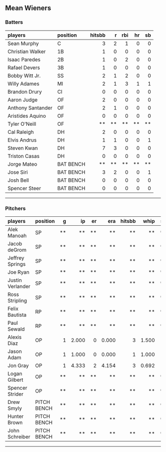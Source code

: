 ## Mean Wieners

### Batters

 
|players           |position  | hitsbb|  r| rbi| hr| sb| 
|:-----------------|:---------|------:|--:|---:|--:|--:| 
|Sean Murphy       |C         |      3|  2|   1|  0|  0| 
|Christian Walker  |1B        |      1|  0|   0|  0|  0| 
|Isaac Paredes     |2B        |      1|  0|   2|  0|  0| 
|Rafael Devers     |3B        |      1|  0|   0|  0|  0| 
|Bobby Witt Jr.    |SS        |      2|  1|   2|  0|  0| 
|Willy Adames      |MI        |      2|  1|   3|  1|  1| 
|Brandon Drury     |CI        |      0|  0|   0|  0|  0| 
|Aaron Judge       |OF        |      2|  0|   0|  0|  0| 
|Anthony Santander |OF        |      2|  1|   0|  0|  0| 
|Aristides Aquino  |OF        |      0|  0|   0|  0|  0| 
|Tyler O'Neill     |OF        |     **| **|  **| **| **| 
|Cal Raleigh       |DH        |      2|  0|   0|  0|  0| 
|Elvis Andrus      |DH        |      1|  1|   0|  0|  1| 
|Steven Kwan       |DH        |      7|  3|   0|  0|  0| 
|Triston Casas     |DH        |      0|  0|   0|  0|  0| 
|Jorge Mateo       |BAT BENCH |     **| **|  **| **| **| 
|Jose Siri         |BAT BENCH |      3|  2|   0|  0|  1| 
|Josh Bell         |BAT BENCH |      0|  0|   0|  0|  0| 
|Spencer Steer     |BAT BENCH |      0|  0|   0|  0|  0| 


* * *

### Pitchers

 
|players          |position    |  g|    ip| er|   era| hitsbb|  whip| so|  w| sv| 
|:----------------|:-----------|--:|-----:|--:|-----:|------:|-----:|--:|--:|--:| 
|Alek Manoah      |SP          | **|    **| **|    **|     **|    **| **| **| **| 
|Jacob deGrom     |SP          | **|    **| **|    **|     **|    **| **| **| **| 
|Jeffrey Springs  |SP          | **|    **| **|    **|     **|    **| **| **| **| 
|Joe Ryan         |SP          | **|    **| **|    **|     **|    **| **| **| **| 
|Justin Verlander |SP          | **|    **| **|    **|     **|    **| **| **| **| 
|Ross Stripling   |SP          | **|    **| **|    **|     **|    **| **| **| **| 
|Felix Bautista   |RP          | **|    **| **|    **|     **|    **| **| **| **| 
|Paul Sewald      |RP          | **|    **| **|    **|     **|    **| **| **| **| 
|Alexis Diaz      |OP          |  1| 2.000|  0| 0.000|      3| 1.500|  1|  0|  0| 
|Jason Adam       |OP          |  1| 1.000|  0| 0.000|      1| 1.000|  0|  0|  0| 
|Jon Gray         |OP          |  1| 4.333|  2| 4.154|      3| 0.692|  4|  0|  0| 
|Logan Gilbert    |OP          | **|    **| **|    **|     **|    **| **| **| **| 
|Spencer Strider  |OP          | **|    **| **|    **|     **|    **| **| **| **| 
|Drew Smyly       |PITCH BENCH | **|    **| **|    **|     **|    **| **| **| **| 
|Hunter Brown     |PITCH BENCH | **|    **| **|    **|     **|    **| **| **| **| 
|John Schreiber   |PITCH BENCH | **|    **| **|    **|     **|    **| **| **| **| 


* * *



